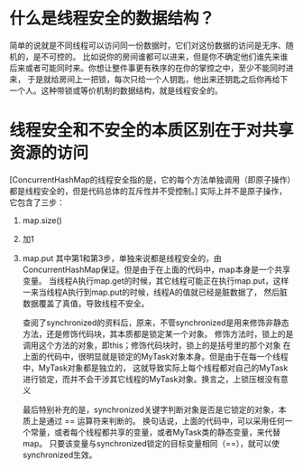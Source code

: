 # 什么是线程安全的数据结构？
   简单的说就是不同线程可以访问同一份数据时，它们对这份数据的访问是无序、随机的，是不可控的。
   比如说你的房间谁都可以进来，但是你不确定他们谁先来谁后来或者可能同时来。你想让整件事更有秩序的在你的掌控之中，至少不能同时进来，
   于是就给房间上一把锁，每次只给一个人钥匙，他出来还钥匙之后你再给下一个人。这种带锁或等价机制的数据结构，就是线程安全的。
    
# 线程安全和不安全的本质区别在于对共享资源的访问


[ConcurrentHashMap的线程安全指的是，它的每个方法单独调用（即原子操作）都是线程安全的，但是代码总体的互斥性并不受控制。]
实际上并不是原子操作，它包含了三步：
1. map.size()
2. 加1
3. map.put
   其中第1和第3步，单独来说都是线程安全的，由ConcurrentHashMap保证。但是由于在上面的代码中，map本身是一个共享变量。
当线程A执行map.get的时候，其它线程可能正在执行map.put，这样一来当线程A执行到map.put的时候，线程A的值就已经是脏数据了，
然后脏数据覆盖了真值，导致线程不安全。


   查阅了synchronized的资料后，原来，不管synchronized是用来修饰非静态方法，还是修饰代码块，其本质都是锁定某一个对象。
修饰方法时，锁上的是调用这个方法的对象，即this；修饰代码块时，锁上的是括号里的那个对象
   在上面的代码中，很明显就是锁定的MyTask对象本身。但是由于在每一个线程中，MyTask对象都是独立的，
这就导致实际上每个线程都对自己的MyTask进行锁定，而并不会干涉其它线程的MyTask对象。换言之，上锁压根没有意义


   最后特别补充的是，synchronized关键字判断对象是否是它锁定的对象，本质上是通过 == 运算符来判断的。
换句话说，上面的代码中，可以采用任何一个常量，或者每个线程都共享的变量，或者MyTask类的静态变量，来代替map。
只要该变量与synchronized锁定的目标变量相同（==），就可以使synchronized生效。